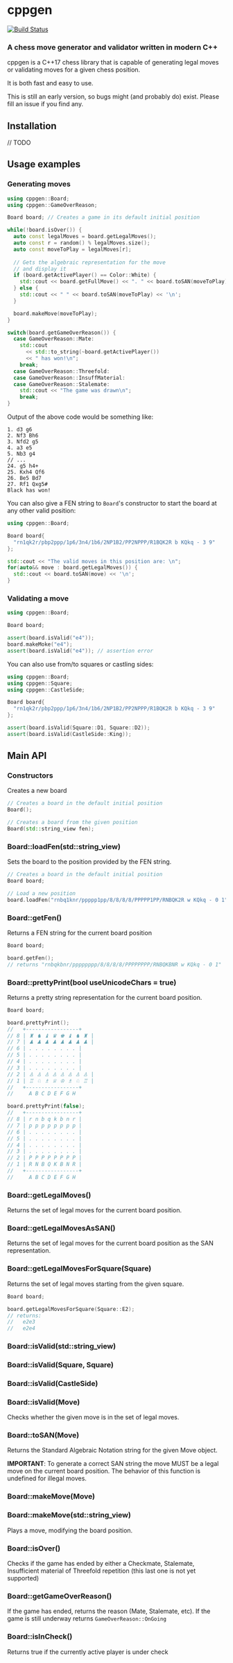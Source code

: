 # cppgen 

[![Build Status](https://travis-ci.org/MarkHC/cppgen.svg?branch=master)](https://travis-ci.org/MarkHC/cppgen)

### A chess move generator and validator written in modern C++

cppgen is a C++17 chess library that is capable of generating legal moves or validating moves for a given chess position.

It is both fast and easy to use.

This is still an early version, so bugs might (and probably do) exist. Please fill an issue if you find any.

## Installation
// TODO

## Usage examples

### Generating moves

```cpp
using cppgen::Board;
using cppgen::GameOverReason;

Board board; // Creates a game in its default initial position

while(!board.isOver()) {
  auto const legalMoves = board.getLegalMoves();
  auto const r = random() % legalMoves.size();
  auto const moveToPlay = legalMoves[r];
  
  // Gets the algebraic representation for the move
  // and display it
  if (board.getActivePlayer() == Color::White) {
    std::cout << board.getFullMove() << ". " << board.toSAN(moveToPlay);
  } else {
    std::cout << " " << board.toSAN(moveToPlay) << '\n';
  }

  board.makeMove(moveToPlay);
}

switch(board.getGameOverReason()) {
  case GameOverReason::Mate:
    std::cout 
      << std::to_string(~board.getActivePlayer()) 
      << " has won!\n";
    break;
  case GameOverReason::Threefold:
  case GameOverReason::InsuffMaterial:
  case GameOverReason::Stalemate:
    std::cout << "The game was drawn\n";
    break;
}
```

Output of the above code would be something like:
```
1. d3 g6
2. Nf3 Bh6
3. Nfd2 g5
4. a3 e5
5. Nb3 g4
// ...
24. g5 h4+
25. Kxh4 Qf6
26. Be5 Bd7
27. Rf1 Qxg5#
Black has won!
```

You can also give a FEN string to `Board`'s constructor to start the board at any other valid position:

```cpp
using cppgen::Board;

Board board{
  "rn1qk2r/pbp2ppp/1p6/3n4/1b6/2NP1B2/PP2NPPP/R1BQK2R b KQkq - 3 9"
};

std::cout << "The valid moves in this position are: \n";
for(auto&& move : board.getLegalMoves()) {
  std::cout << board.toSAN(move) << '\n';
}
```

### Validating a move


```cpp
using cppgen::Board;

Board board;

assert(board.isValid("e4"));
board.makeMoke("e4");
assert(board.isValid("e4")); // assertion error

```

You can also use from/to squares or castling sides:

```cpp
using cppgen::Board;
using cppgen::Square;
using cppgen::CastleSide;

Board board{
  "rn1qk2r/pbp2ppp/1p6/3n4/1b6/2NP1B2/PP2NPPP/R1BQK2R b KQkq - 3 9"
};

assert(board.isValid(Square::D1, Square::D2));
assert(board.isValid(CastleSide::King));

```

## Main API

### Constructors

Creates a new board
```cpp
// Creates a board in the default initial position
Board();

// Creates a board from the given position
Board(std::string_view fen);
```

### Board::loadFen(std::string_view)
Sets the board to the position provided by the FEN string.
```cpp
// Creates a board in the default initial position
Board board;

// Load a new position
board.loadFen("rnbq1knr/ppppp1pp/8/8/8/8/PPPPP1PP/RNBQK2R w KQkq - 0 1");
```

### Board::getFen()
Returns a FEN string for the current board position
```cpp
Board board;

board.getFen(); 
// returns "rnbqkbnr/pppppppp/8/8/8/8/PPPPPPPP/RNBQKBNR w KQkq - 0 1"
```

### Board::prettyPrint(bool useUnicodeChars = true)
Returns a pretty string representation for the current board position.
```cpp
Board board;

board.prettyPrint(); 
//   +-----------------+
// 8 | ♜ ♞ ♝ ♛ ♚ ♝ ♞ ♜ |
// 7 | ♟ ♟ ♟ ♟ ♟ ♟ ♟ ♟ |
// 6 | . . . . . . . . |
// 5 | . . . . . . . . |
// 4 | . . . . . . . . |
// 3 | . . . . . . . . |
// 2 | ♙ ♙ ♙ ♙ ♙ ♙ ♙ ♙ |
// 1 | ♖ ♘ ♗ ♕ ♔ ♗ ♘ ♖ |
//   +-----------------+
//     A B C D E F G H

board.prettyPrint(false); 
//   +-----------------+
// 8 | r n b q k b n r |
// 7 | p p p p p p p p |
// 6 | . . . . . . . . |
// 5 | . . . . . . . . |
// 4 | . . . . . . . . |
// 3 | . . . . . . . . |
// 2 | P P P P P P P P |
// 1 | R N B Q K B N R |
//   +-----------------+
//     A B C D E F G H
```
### Board::getLegalMoves()
Returns the set of legal moves for the current board position.

### Board::getLegalMovesAsSAN()
Returns the set of legal moves for the current board position as the SAN representation.

### Board::getLegalMovesForSquare(Square)
Returns the set of legal moves starting from the given square.
```cpp
Board board;

board.getLegalMovesForSquare(Square::E2);
// returns:
//   e2e3
//   e2e4
```

### Board::isValid(std::string_view)
### Board::isValid(Square, Square)
### Board::isValid(CastleSide)
### Board::isValid(Move)
Checks whether the given move is in the set of legal moves.

### Board::toSAN(Move)
Returns the Standard Algebraic Notation string for the given Move object.

**IMPORTANT**: To generate a correct SAN string the move MUST be a legal move on the current board position.
The behavior of this function is undefined for illegal moves.

### Board::makeMove(Move)
### Board::makeMove(std::string_view)
Plays a move, modifying the board position.

### Board::isOver()
Checks if the game has ended by either a Checkmate, Stalemate, Insufficient material of Threefold repetition (this last one is not yet supported)

### Board::getGameOverReason()
If the game has ended, returns the reason (Mate, Stalemate, etc). If the game is still underway returns `GameOverReason::OnGoing`

### Board::isInCheck()
Returns true if the currently active player is under check




